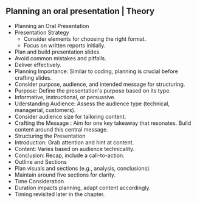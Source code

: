 ## Planning an oral presentation | Theory
- Planning an Oral Presentation
- Presentation Strategy  
  -   Consider elements for choosing the right format.
  -   Focus on written reports initially.
-   Plan and build presentation slides.
-   Avoid common mistakes and pitfalls.
-   Deliver effectively.
-   Planning Importance: Similar to coding, planning is crucial before crafting slides.
-   Consider purpose, audience, and intended message for structuring.
-   Purpose: Define the presentation's purpose based on its type.
-   Informative, instructional, or persuasive.
-   Uderstanding Audience: Assess the audience type (technical, managerial, customers).
-   Consider audience size for tailoring content.
-   Crafting the Message : Aim for one key takeaway that resonates. Build content around this central message.
-   Structuring the Presentation
  -   Introduction: Grab attention and hint at content.
  -   Content: Varies based on audience technicality.
  -   Conclusion: Recap, include a call-to-action.
- Outline and Sections
- Plan visuals and sections (e.g., analysis, conclusions).
- Maintain around five sections for clarity.
- Time Consideration
- Duration impacts planning, adapt content accordingly.
- Timing revisited later in the chapter.
